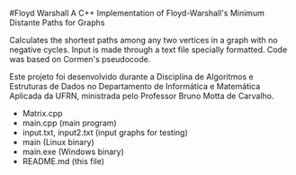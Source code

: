 #Floyd Warshall
A C++ Implementation of Floyd-Warshall's Minimum Distante Paths for Graphs

Calculates the shortest paths among any two vertices in a graph with no negative cycles.
Input is made through a text file specially formatted.
Code was based on Cormen's pseudocode.

Este projeto foi desenvolvido durante a Disciplina de Algoritmos e Estruturas de Dados no
Departamento de Informática e Matemática Aplicada da UFRN, ministrada pelo Professor Bruno Motta de Carvalho.


- Matrix.cpp
- main.cpp (main program)
- input.txt, input2.txt (input graphs for testing)
- main (Linux binary)
- main.exe (Windows binary)
- README.md (this file)
